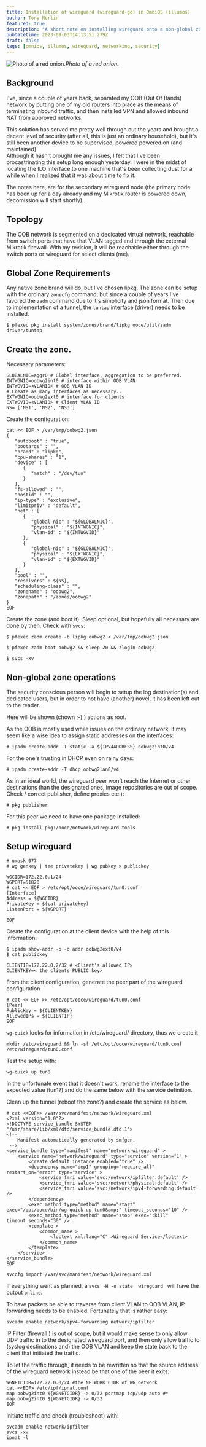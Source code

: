```yaml
---
title: Installation of wireguard (wireguard-go) in OmniOS (illumos)
author: Tony Norlin
featured: true
description: "A short note on installing wireguard onto a non-global zone in illumos."
pubDatetime: 2023-09-03T14:13:51.279Z
draft: false
tags: [omnios, illumos, wireguard, networking, security]
---
```



![Photo of a red onion.](/assets/red_onion.jpeg)*Photo of a red onion.*

## Background
I've, since a couple of years back, separated my OOB (Out Of Bands) network by putting one of my old routers into place as the means of terminating inbound traffic, and then installed VPN and allowed inbound NAT from approved networks.

This solution has served me pretty well through out the years and brought a decent level of security (after all, this is just an ordinary household), but it's still been another device to be supervised, powered powered on (and maintained).<br />
Although it hasn't brought me any issues, I felt that I've been procastrinating this setup long enough yesterday. I were in the midst of locating the ILO interface to one machine that's been collecting dust for a while when I realized that it was about time to fix it.

The notes here, are for the secondary wireguard node (the primary node has been up for a day already and my Mikrotik router is powered down, decomission will start shortly)... 


## Topology
The OOB network is segmented on a dedicated virtual network, reachable from switch ports that have that VLAN tagged and through the external Mikrotik firewall. With my revision, it will be reachable either through the switch ports or wireguard for select clients (me).


## Global Zone Requirements
Any native zone brand will do, but I've chosen lipkg. The zone can be setup with the ordinary `zonecfg` command, but since a couple of years I've favored the `zadm` command due to it's simplicity and json format. Then due to implementation of a tunnel, the `tuntap` interface (driver) needs to be installed.

    $ pfexec pkg install system/zones/brand/lipkg ooce/util/zadm driver/tuntap


## Create the zone.

Necessary parameters:

    GLOBALNIC=aggr0 # Global interface, aggregation to be preferred.
    INTWGNIC=oobwg2int0 # interface within OOB VLAN
    INTWGVID=<VLANID> # OOB VLAN ID
    # Create as many interfaces as necessary.. 
    EXTWGNIC=oobwg2ext0 # interface for clients
    EXTWGVID=<VLANID> # Client VLAN ID
    NS= ['NS1', 'NS2', 'NS3']

Create the configuration:

    cat << EOF > /var/tmp/oobwg2.json
    {
       "autoboot" : "true",
       "bootargs" : "",
       "brand" : "lipkg",
       "cpu-shares" : "1",
       "device" : [
          {
             "match" : "/dev/tun"
          }
       ],
       "fs-allowed" : "",
       "hostid" : "",
       "ip-type" : "exclusive",
       "limitpriv" : "default",
       "net" : [
          {
             "global-nic" : "${GLOBALNIC}",
             "physical" : "${INTWGNIC}",
             "vlan-id" : "${INTWGVID}"
          },
          {
             "global-nic" : "${GLOBALNIC}",
             "physical" : "${EXTWGNIC}",
             "vlan-id" : "${EXTWGVID}"
          }
       ],
       "pool" : "",
       "resolvers" : ${NS},
       "scheduling-class" : "",
       "zonename" : "oobwg2",
       "zonepath" : "/zones/oobwg2"
    }
    EOF

Create the zone (and boot it). Sleep optional, but hopefully all necessary are done by then. Check with `svcs`:

    $ pfexec zadm create -b lipkg oobwg2 < /var/tmp/oobwg2.json
    
    $ pfexec zadm boot oobwg2 && sleep 20 && zlogin oobwg2
    
    $ svcs -xv


## Non-global zone operations

The security conscious person will begin to setup the log destination(s) and dedicated users, but in order to not have (another) novel, it has been left out to the reader.

Here will be shown (chown ;-) )  actions as root. 


As the OOB is mostly used while issues on the ordinary network, it may seem like a wise idea to assign static addresses on the interfaces:

    # ipadm create-addr -T static -a ${IPV4ADDRESS} oobwg2int0/v4

For the one's trusting in DHCP even on rainy days:

    # ipadm create-addr -T dhcp oobwg2lan0/v4


As in an ideal world, the wireguard peer won't reach the Internet or other destinations than the designated ones, image repositories are out of scope. Check / correct publisher, define proxies etc.): 

    # pkg publisher

For this peer we need to have one package installed:

    # pkg install pkg:/ooce/network/wireguard-tools

## Setup wireguard

    # umask 077
    # wg genkey | tee privatekey | wg pubkey > publickey

    WGCIDR=172.22.0.1/24
    WGPORT=51820
    # cat << EOF > /etc/opt/ooce/wireguard/tun0.conf
    [Interface]
    Address = ${WGCIDR}
    PrivateKey = $(cat privatekey)
    ListenPort = ${WGPORT}

    EOF
    
Create the configuration at the client device with the help of this information:

    $ ipadm show-addr -p -o addr oobwg2ext0/v4
    $ cat publickey

    CLIENTIP=172.22.0.2/32 # <Client's allowed IP>
    CLIENTKEY=< the clients PUBLIC key>

From the client configuration, generate the peer part of the wireguard configuration

    # cat << EOF >> /etc/opt/ooce/wireguard/tun0.conf
    [Peer]
    PublicKey = ${CLIENTKEY}
    AllowedIPs = ${CLIENTIP}
    EOF

`wg-quick` looks for information in /etc/wireguard/ directory, thus we create it

    mkdir /etc/wireguard && ln -sf /etc/opt/ooce/wireguard/tun0.conf /etc/wireguard/tun0.conf

Test the setup with:

    wg-quick up tun0

In the unfortunate event that it doesn't work, rename the interface to the expected value (tun1?) and do the same below with the service definition.

Clean up the tunnel (reboot the zone?) and create the service as below.



    # cat <<EOF>> /var/svc/manifest/network/wireguard.xml
    <?xml version="1.0"?>
    <!DOCTYPE service_bundle SYSTEM "/usr/share/lib/xml/dtd/service_bundle.dtd.1">
    <!-- 
        Manifest automatically generated by smfgen.
     -->
    <service_bundle type="manifest" name="network-wireguard" >
        <service name="network/wireguard" type="service" version="1" >
            <create_default_instance enabled="true" />
            <dependency name="dep1" grouping="require_all" restart_on="error" type="service" >
                <service_fmri value='svc:/network/ipfilter:default' />
                <service_fmri value='svc:/network/physical:default' />
                <service_fmri value='svc:/network/ipv4-forwarding:default' />
            </dependency>
            <exec_method type="method" name="start" exec="/opt/ooce/bin/wg-quick up tun0&amp;" timeout_seconds="10" />
            <exec_method type="method" name="stop" exec=":kill" timeout_seconds="30" />
            <template >
                <common_name >
                    <loctext xml:lang="C" >Wireguard Service</loctext>
                </common_name>
            </template>
        </service>
    </service_bundle>
    EOF

    svccfg import /var/svc/manifest/network/wireguard.xml

If everything went as planned, a `svcs -H -o state  wireguard ` will have the output `online`.

To have packets be able to traverse from client VLAN to OOB VLAN, IP forwarding needs to be enabled. Fortunately that is rather easy:


    svcadm enable network/ipv4-forwarding network/ipfilter

 IP Filter (firewall ) is out of scope, but it would make sense to only allow UDP traffic in to the designated wireguard port, and then only allow traffic to (syslog destinations and) the OOB VLAN and keep the state back to the client that initiated the traffic. 
 
 To let the traffic through, it needs to be rewritten so that the source address of the wireguard network instead be that one of the peer it exits:

    WGNETCIDR=172.22.0.0/24 #the NETWORK CIDR of WG network
    cat <<EOF> /etc/ipf/ipnat.conf
    map oobwg2int0 ${WGNETCIDR} -> 0/32 portmap tcp/udp auto #*
    map oobwg2int0 ${WGNETCIDR} -> 0/32
    EOF

Initiate traffic and check (troubleshoot) with:

    svcadm enable network/ipfilter
    svcs -xv
    ipnat -l
